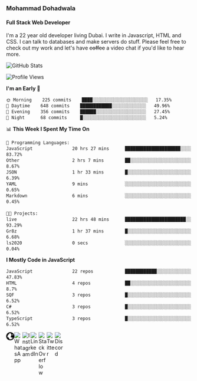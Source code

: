 ### Mohammad Dohadwala

#### Full Stack Web Developer

I'm a 22 year old developer living Dubai. I write in Javascript, HTML and CSS. I can talk to databases and make servers do stuff. Please feel free to check out my work and let's have ~~coffee~~ a video chat if you'd like to hear more.

![GitHub Stats][stats]

<!--START_SECTION:waka-->
![Profile Views](http://img.shields.io/badge/Profile%20Views-6-blue)

**I'm an Early 🐤** 

```text
🌞 Morning    225 commits    ████░░░░░░░░░░░░░░░░░░░░░   17.35% 
🌆 Daytime    648 commits    ████████████░░░░░░░░░░░░░   49.96% 
🌃 Evening    356 commits    ██████░░░░░░░░░░░░░░░░░░░   27.45% 
🌙 Night      68 commits     █░░░░░░░░░░░░░░░░░░░░░░░░   5.24%

```


📊 **This Week I Spent My Time On** 

```text
💬 Programming Languages: 
JavaScript               20 hrs 27 mins      █████████████████████░░░░   83.72% 
Other                    2 hrs 7 mins        ██░░░░░░░░░░░░░░░░░░░░░░░   8.67% 
JSON                     1 hr 33 mins        █░░░░░░░░░░░░░░░░░░░░░░░░   6.39% 
YAML                     9 mins              ░░░░░░░░░░░░░░░░░░░░░░░░░   0.65% 
Markdown                 6 mins              ░░░░░░░░░░░░░░░░░░░░░░░░░   0.45%

🐱‍💻 Projects: 
live                     22 hrs 48 mins      ███████████████████████░░   93.29% 
Gr8z                     1 hr 37 mins        █░░░░░░░░░░░░░░░░░░░░░░░░   6.68% 
ls2020                   0 secs              ░░░░░░░░░░░░░░░░░░░░░░░░░   0.04%

```

**I Mostly Code in JavaScript** 

```text
JavaScript               22 repos            ████████████░░░░░░░░░░░░░   47.83% 
HTML                     4 repos             ██░░░░░░░░░░░░░░░░░░░░░░░   8.7% 
SQF                      3 repos             █░░░░░░░░░░░░░░░░░░░░░░░░   6.52% 
C#                       3 repos             █░░░░░░░░░░░░░░░░░░░░░░░░   6.52% 
TypeScript               3 repos             █░░░░░░░░░░░░░░░░░░░░░░░░   6.52%

```



<!--END_SECTION:waka-->

[<img align="left" alt="dohad.dev" width="22px" src="https://raw.githubusercontent.com/iconic/open-iconic/master/svg/globe.svg" />][website]
[<img align="left" alt="WhatsApp" width="22px" src="https://cdn.jsdelivr.net/npm/simple-icons@v3/icons/whatsapp.svg" />][whatsapp]
[<img align="left" alt="Instagram" width="22px" src="https://cdn.jsdelivr.net/npm/simple-icons@v3/icons/instagram.svg" />][instagram]
[<img align="left" alt="LinkedIn" width="22px" src="https://cdn.jsdelivr.net/npm/simple-icons@v3/icons/linkedin.svg" />][linkedin]
[<img align="left" alt="Stack Overflow" width="22px" src="https://cdn.jsdelivr.net/npm/simple-icons@v3/icons/stackoverflow.svg" />][stackoverflow]
[<img align="left" alt="Twitter" width="22px" src="https://cdn.jsdelivr.net/npm/simple-icons@v3/icons/twitter.svg" />][twitter]
[<img align="left" alt="Discord" width="22px" src="https://cdn.jsdelivr.net/npm/simple-icons@v3/icons/discord.svg" />][discord]

[website]: https://dohad.dev
[whatsapp]: https://wa.me/971552328372
[instagram]: https://www.instagram.com/mohammad.dohad
[linkedin]: https://www.linkedin.com/in/mohammaddohad
[stackoverflow]: https://stackoverflow.com/users/5008677
[twitter]: https://twitter.com/mohammaddohad
[discord]: https://discord.gg/fap7gWy
[stats]: https://github-readme-stats.vercel.app/api?username=Gr8z&show_icons=true&count_private=true&hide_title=true&hide_rank=true
